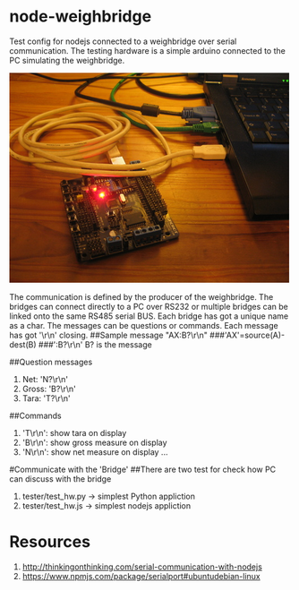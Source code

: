 # node-weighbridge
Test config for nodejs connected to a weighbridge over serial communication.
The testing hardware is a simple arduino connected to the PC simulating the weighbridge. 


<img src="https://github.com/jsheperd/node-weighbridge/blob/master/imgs/emulator_hw.jpg?raw=true" alt="The emulator hardware"/>

The communication is defined by the producer of the weighbridge. The bridges can connect directly to a PC over RS232 or multiple bridges can be linked onto the same RS485 serial BUS. Each bridge has got a unique name as a char. The messages can be questions or commands.
Each message has got '\r\n' closing.
##Sample message  "AX:B?\r\n"
###'AX'=source(A)-dest(B)
###':B?\r\n'
B? is the message

##Question messages
1. Net: 'N?\r\n'
2. Gross: 'B?\r\n'
3. Tara: 'T?\r\n'

##Commands
1. 'T\r\n': show tara on display
2. 'B\r\n': show gross measure on display
3. 'N\r\n': show net measure on display
...


#Communicate with the 'Bridge'
##There are two test for check how PC can discuss with the bridge
1. tester/test_hw.py -> simplest Python appliction
2. tester/test_hw.js -> simplest nodejs appliction

# Resources
1. http://thinkingonthinking.com/serial-communication-with-nodejs
2. https://www.npmjs.com/package/serialport#ubuntudebian-linux

